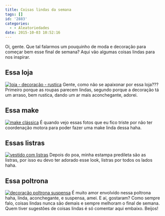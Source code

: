 ```yaml
---
title: Coisas lindas da semana
tags: []
id: '2883'
categories:
  - - Aleatoriedades
date: 2015-10-03 10:52:16
---
```


Oi, gente. Que tal falarmos um pouquinho de moda e decoração para começar bem esse final de semana? Aqui vão algumas coisas lindas para nos inspirar.

## Essa loja

[![loja - decoração - rustica ](http://natalia.blog.br/wp-content/uploads/2015/10/loja-rustica-decoração-683x1024.jpg)](http://natalia.blog.br/wp-content/uploads/2015/10/loja-rustica-decoração.jpg) Gente, como não se apaixonar por essa loja??? Primeiro porque as roupas parecem lindas, segundo porque a decoração tá um arraso, bem rustica, dando um ar mais aconchegante, adorei.

## Essa make

[![make clássica ](http://natalia.blog.br/wp-content/uploads/2015/10/6a219a834fb6fa1f02a6987a6459a09a-683x1024.jpg)](http://natalia.blog.br/wp-content/uploads/2015/10/6a219a834fb6fa1f02a6987a6459a09a.jpg) É quando vejo essas fotos que eu fico triste por não ter coordenação motora para poder fazer uma make linda dessa haha.

## Essas listras

[![vestido com listras](http://natalia.blog.br/wp-content/uploads/2015/10/vestido-listrado-look-683x1024.jpg)](http://natalia.blog.br/wp-content/uploads/2015/10/vestido-listrado-look.jpg) Depois do poa, minha estampa predileta são as listras, por isso eu devo ter adorado esse look, listras por todos os lados haha.

## Essa poltrona

[![decoração poltrona suspensa](http://natalia.blog.br/wp-content/uploads/2015/10/decoração-poltrona-suspensa-692x1024.jpg)](http://natalia.blog.br/wp-content/uploads/2015/10/decoração-poltrona-suspensa.jpg) É muito amor envolvido nessa poltrona haha, linda, aconchegante, e suspensa, amei. E aí, gostaram? Como sempre falo, coisas lindas nunca são demais e sempre melhoram o final de semana. Quem tiver sugestões de coisas lindas é só comentar aqui embaixo. Beijos!